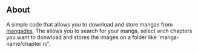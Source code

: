 ## About

A simple code that allows you to download and store mangas from [mangadex](http://mangadex.link/). The allows you to search for your manga, select wich chapters you want to donwload and stores the images on a folder like 'manga-name/chapter n/'.
